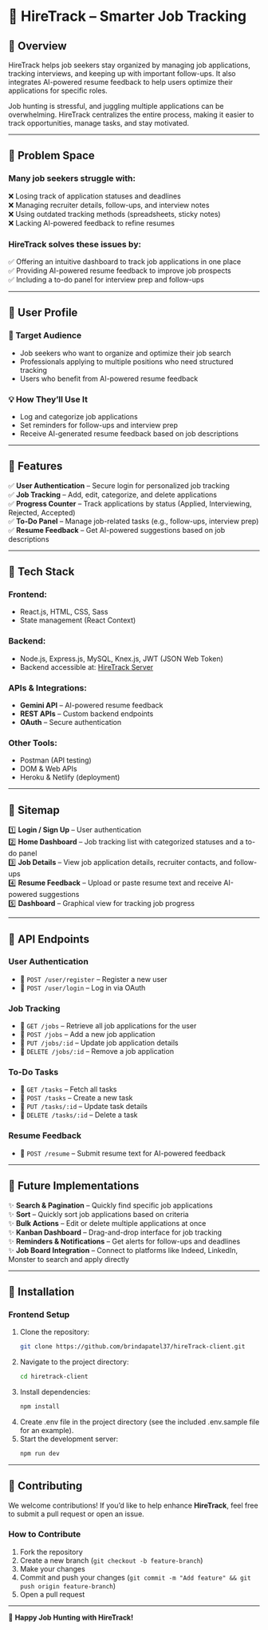 # 🌟 HireTrack – Smarter Job Tracking

## 📌 Overview
HireTrack helps job seekers stay organized by managing job applications, tracking interviews, and keeping up with important follow-ups. It also integrates AI-powered resume feedback to help users optimize their applications for specific roles.

Job hunting is stressful, and juggling multiple applications can be overwhelming. HireTrack centralizes the entire process, making it easier to track opportunities, manage tasks, and stay motivated.

---

## 🚀 Problem Space
### Many job seekers struggle with:
❌ Losing track of application statuses and deadlines  
❌ Managing recruiter details, follow-ups, and interview notes  
❌ Using outdated tracking methods (spreadsheets, sticky notes)  
❌ Lacking AI-powered feedback to refine resumes  

### HireTrack solves these issues by:
✅ Offering an intuitive dashboard to track job applications in one place  
✅ Providing AI-powered resume feedback to improve job prospects  
✅ Including a to-do panel for interview prep and follow-ups  

---

## 👤 User Profile

### 🎯 Target Audience
- Job seekers who want to organize and optimize their job search  
- Professionals applying to multiple positions who need structured tracking  
- Users who benefit from AI-powered resume feedback  

### 💡 How They’ll Use It
- Log and categorize job applications  
- Set reminders for follow-ups and interview prep  
- Receive AI-generated resume feedback based on job descriptions  

---

## 🌟 Features
✅ **User Authentication** – Secure login for personalized job tracking  
✅ **Job Tracking** – Add, edit, categorize, and delete applications  
✅ **Progress Counter** – Track applications by status (Applied, Interviewing, Rejected, Accepted)  
✅ **To-Do Panel** – Manage job-related tasks (e.g., follow-ups, interview prep)  
✅ **Resume Feedback** – Get AI-powered suggestions based on job descriptions  

---

## 🧪 Tech Stack

### **Frontend:**
- React.js, HTML, CSS, Sass  
- State management (React Context)  

### **Backend:**
- Node.js, Express.js, MySQL, Knex.js, JWT (JSON Web Token)  
- Backend accessible at: [HireTrack Server](hiretrack-server)  

### **APIs & Integrations:**
- **Gemini API** – AI-powered resume feedback  
- **REST APIs** – Custom backend endpoints  
- **OAuth** – Secure authentication  

### **Other Tools:**
- Postman (API testing)  
- DOM & Web APIs  
- Heroku & Netlify (deployment)  



---

## 📍 Sitemap
1️⃣ **Login / Sign Up** – User authentication  
2️⃣ **Home Dashboard** – Job tracking list with categorized statuses and a to-do panel  
3️⃣ **Job Details** – View job application details, recruiter contacts, and follow-ups  
4️⃣ **Resume Feedback** – Upload or paste resume text and receive AI-powered suggestions  
5️⃣ **Dashboard** – Graphical view for tracking job progress  

---

## 🔗 API Endpoints

### **User Authentication**
- 🔹 `POST /user/register` – Register a new user  
- 🔹 `POST /user/login` – Log in via OAuth  

### **Job Tracking**
- 🔹 `GET /jobs` – Retrieve all job applications for the user  
- 🔹 `POST /jobs` – Add a new job application  
- 🔹 `PUT /jobs/:id` – Update job application details  
- 🔹 `DELETE /jobs/:id` – Remove a job application  

### **To-Do Tasks**
- 🔹 `GET /tasks` – Fetch all tasks  
- 🔹 `POST /tasks` – Create a new task  
- 🔹 `PUT /tasks/:id` – Update task details  
- 🔹 `DELETE /tasks/:id` – Delete a task  

### **Resume Feedback**
- 🔹 `POST /resume` – Submit resume text for AI-powered feedback  

---

## 💭 Future Implementations
✨ **Search & Pagination** – Quickly find specific job applications  
✨ **Sort** – Quickly sort job applications based on criteria  
✨ **Bulk Actions** – Edit or delete multiple applications at once  
✨ **Kanban Dashboard** – Drag-and-drop interface for job tracking  
✨ **Reminders & Notifications** – Get alerts for follow-ups and deadlines  
✨ **Job Board Integration** – Connect to platforms like Indeed, LinkedIn, Monster to search and apply directly  

---

## 📍 Installation
### **Frontend Setup**

1. Clone the repository:
   ```sh
   git clone https://github.com/brindapatel37/hireTrack-client.git
   ```
2. Navigate to the project directory:
   ```sh
   cd hiretrack-client
   ```
3. Install dependencies:
   ```sh
   npm install
   ```
4. Create .env file in the project directory (see the included .env.sample file for an example).
5. Start the development server:
   ```sh
   npm run dev
   ```
---
## 📢 Contributing
We welcome contributions! If you’d like to help enhance **HireTrack**, feel free to submit a pull request or open an issue.  

### **How to Contribute**
1. Fork the repository  
2. Create a new branch (`git checkout -b feature-branch`)  
3. Make your changes  
4. Commit and push your changes (`git commit -m "Add feature" && git push origin feature-branch`)  
5. Open a pull request  

---

🚀 **Happy Job Hunting with HireTrack!**
